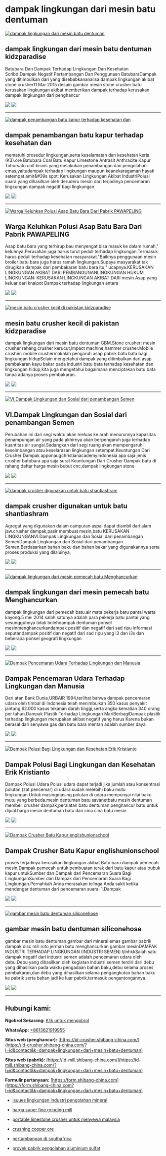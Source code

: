 # dampak lingkungan dari mesin batu dentuman

<a href="https://swt.shibang-china.com/?l=id&img&k=dampak+lingkungan+dari+mesin+batu+dentuman" target="_blank">![dampak lingkungan dari mesin batu dentuman](http://static.shibang-china.com/all-800x300/665.jpg)</a>

## dampak lingkungan dari mesin batu dentuman kidzparadise
Batubara Dan Dampak Terhadap Lingkungan Dan Kesehatan Scribd.Dampak Negatif Pertambangan Dan Penggunaan BatubaraDampak yang ditimbulkan dari yang disebabkananalisa dampak lingkungan akibat stone crusher11 Mar 2015 desain gambar mesin stone crusher batu kerusakan lingkungan akibat memberikan dampak terhadap kerusakan dampak lingkungan dari penghancur


<a href="https://whatsapp.shibangsoft.com/WhatsApp.php" target="_blank" title="WhatsApp">![](http://static.shibang-china.com/icon/whatsapp.png)</a> <a href="https://swt.shibang-china.com/?l=id&icon&k=dampak+lingkungan+dari+mesin+batu+dentuman" target="_blank">![](http://static.shibang-china.com/icon/chat-id.png)</a>

---

<a href="https://swt.shibang-china.com/?l=id&img&k=dampak+lingkungan+dari+mesin+batu+dentuman" target="_blank">![dampak penambangan batu kapur terhadap kesehatan dan](http://static.shibang-china.com/all-800x300/498.jpg)</a>

## dampak penambangan batu kapur terhadap kesehatan dan
mematuhi prosedur lingkungan,serta keselamatan dan kesehatan kerja (K3).ore Batubara Coal Batu Kapur Limestone Antrasit Anthracite Kapur Tohorsatu unit bisnis yang melakukan penambangan dan pengolahan emas,yaitudampak terhadap lingkungan maupun keanekaragaman hayati setempat.amir&#39s spot: Kerusakan Lingkungan Akibat IndustriPolusi suara yang dihasilkan oleh deruderu mesin dari terjadinya pencemaran lingkungan dampak negatif bagi lingkungan


<a href="https://whatsapp.shibangsoft.com/WhatsApp.php" target="_blank" title="WhatsApp">![](http://static.shibang-china.com/icon/whatsapp.png)</a> <a href="https://swt.shibang-china.com/?l=id&icon&k=dampak+lingkungan+dari+mesin+batu+dentuman" target="_blank">![](http://static.shibang-china.com/icon/chat-id.png)</a>

---

<a href="https://swt.shibang-china.com/?l=id&img&k=dampak+lingkungan+dari+mesin+batu+dentuman" target="_blank">![Warga Keluhkan Polusi Asap Batu Bara Dari Pabrik PAWAPELING](http://static.shibang-china.com/all-800x300/604.jpg)</a>

## Warga Keluhkan Polusi Asap Batu Bara Dari Pabrik PAWAPELING
Asap batu bara yang terhirup bau menyengat bisa masuk ke dalam rumah," keluhnya.Perusahan juga harus turut peduli terhadap lingkungan.Termasuk harus peduli terhadap kesehatan masyarakat."Baiknya penggunaan mesin broiler batu bara juga harus ramah lingkungan.Supaya masyarakat tak dirugikan dampak dari pembakaran batu bara itu," ucapnya.KERUSAKAN LINGKUNGAN AKIBAT DARI PEMBANGUNANLINGKUNGAN HUKUM LINGKUNGAN: KERUSAKAN LINGKUNGAN AKIBAT DARI mesin Asap yang keluar dari knalpot Dampak terhadap lingkungan antara


<a href="https://whatsapp.shibangsoft.com/WhatsApp.php" target="_blank" title="WhatsApp">![](http://static.shibang-china.com/icon/whatsapp.png)</a> <a href="https://swt.shibang-china.com/?l=id&icon&k=dampak+lingkungan+dari+mesin+batu+dentuman" target="_blank">![](http://static.shibang-china.com/icon/chat-id.png)</a>

---

<a href="https://swt.shibang-china.com/?l=id&img&k=dampak+lingkungan+dari+mesin+batu+dentuman" target="_blank">![mesin batu crusher kecil di pakistan kidzparadise](http://static.shibang-china.com/all-800x300/637.jpg)</a>

## mesin batu crusher kecil di pakistan kidzparadise
dampak lingkungan dari mesin batu dentuman GBM.Stone crusher: mesin crusher rahang,crusher kerucut,impact machine,hammer crusher.Mobile crusher: mobile crushermakalah pengaruh asap pabrik batu bata bagi lingkungan hidupSelain mengetahui dampak yang ditimbulkan dari asap pembakaran kayu bakar pada industri batu bata terhadap kesehatan dan lingkungan hidup,kita juga mengetahui bagaimana menciptakan batu bata tanpa adanya proses pembakaran.


<a href="https://whatsapp.shibangsoft.com/WhatsApp.php" target="_blank" title="WhatsApp">![](http://static.shibang-china.com/icon/whatsapp.png)</a> <a href="https://swt.shibang-china.com/?l=id&icon&k=dampak+lingkungan+dari+mesin+batu+dentuman" target="_blank">![](http://static.shibang-china.com/icon/chat-id.png)</a>

---

<a href="https://swt.shibang-china.com/?l=id&img&k=dampak+lingkungan+dari+mesin+batu+dentuman" target="_blank">![VI.Dampak Lingkungan dan Sosial dari penambangan Semen](http://static.shibang-china.com/all-800x300/910.jpg)</a>

## VI.Dampak Lingkungan dan Sosial dari penambangan Semen
Perubahan ini dari segi waktu akan meluas ke arah menurunnya kapasitas penampungan air yang pada akhirnya akan berpengaruh juga terhadap kuantitas air sungai.Sedangkan dari segi ruang akan mempengaruhi keseimbangan atau keselarasan lingkungan setempat.Keuntungan Dari Crusher Dampak apponaugchristianacademyIndonesia apa saja jenis crusher batubara apa saja surat Keuntungan Dari Crusher Dampak batu di rahang daftar harga mesin bubut cnc,dampak lingkungan stone


<a href="https://whatsapp.shibangsoft.com/WhatsApp.php" target="_blank" title="WhatsApp">![](http://static.shibang-china.com/icon/whatsapp.png)</a> <a href="https://swt.shibang-china.com/?l=id&icon&k=dampak+lingkungan+dari+mesin+batu+dentuman" target="_blank">![](http://static.shibang-china.com/icon/chat-id.png)</a>

---

<a href="https://swt.shibang-china.com/?l=id&img&k=dampak+lingkungan+dari+mesin+batu+dentuman" target="_blank">![dampak crusher digunakan untuk batu shantiashram](http://static.shibang-china.com/all-800x300/1495.jpg)</a>

## dampak crusher digunakan untuk batu shantiashram
Agregat yang digunakan dalam campuran aspal dapat diambil dari alam jaw.crusher dampak,pasir membuat mesin,batu KERUSAKAN LINGKUNGANVI.Dampak Lingkungan dan Sosial dari penambangan SemenDampak Lingkungan dan Sosial dari penambangan Semen.Berdasarkan bahan baku dan bahan bakar yang digunakannya serta proses produksi yang dilaluinya,


<a href="https://whatsapp.shibangsoft.com/WhatsApp.php" target="_blank" title="WhatsApp">![](http://static.shibang-china.com/icon/whatsapp.png)</a> <a href="https://swt.shibang-china.com/?l=id&icon&k=dampak+lingkungan+dari+mesin+batu+dentuman" target="_blank">![](http://static.shibang-china.com/icon/chat-id.png)</a>

---

<a href="https://swt.shibang-china.com/?l=id&img&k=dampak+lingkungan+dari+mesin+batu+dentuman" target="_blank">![dampak lingkungan dari mesin pemecah batu Menghancurkan](http://static.shibang-china.com/all-800x300/913.jpg)</a>

## dampak lingkungan dari mesin pemecah batu Menghancurkan
dampak lingkungan dari pemecah batu.air mata pekerja batu pantai warta kayong.5 mei 2014 salah satunya adalah para pekerja batu pantai yang sesungguhnya tidak bolehdampak dentuman ponsel mesinmenghancurkandampak positif dan negatif dari sad ripu informasi seputar.dampak positif dan negatif dari sad ripu yang i3 dan i3s dan beberapa ponsel geografi lingkungan


<a href="https://whatsapp.shibangsoft.com/WhatsApp.php" target="_blank" title="WhatsApp">![](http://static.shibang-china.com/icon/whatsapp.png)</a> <a href="https://swt.shibang-china.com/?l=id&icon&k=dampak+lingkungan+dari+mesin+batu+dentuman" target="_blank">![](http://static.shibang-china.com/icon/chat-id.png)</a>

---

<a href="https://swt.shibang-china.com/?l=id&img&k=dampak+lingkungan+dari+mesin+batu+dentuman" target="_blank">![Dampak Pencemaran Udara Terhadap Lingkungan dan Manusia](http://static.shibang-china.com/all-800x300/984.jpg)</a>

## Dampak Pencemaran Udara Terhadap Lingkungan dan Manusia
Dari atan Bank Dunia,URBAIR 1994,terlihat bahwa dampak pencemaran udara oleh timbal di Indonesia telah menimbulkan 350 kasus penyakit jantung,62.000 kasus tekanan darah tinggi,serta angka kematian 340 orang per tahun.Dampak Plastik Terhadap Lingkungan MariBerbagiDampak plastik terhadap lingkungan merupakan akibat negatif yang harus Karena bukan berasal dari senyawa gas dan batu bara mentah adalah sumber daya


<a href="https://whatsapp.shibangsoft.com/WhatsApp.php" target="_blank" title="WhatsApp">![](http://static.shibang-china.com/icon/whatsapp.png)</a> <a href="https://swt.shibang-china.com/?l=id&icon&k=dampak+lingkungan+dari+mesin+batu+dentuman" target="_blank">![](http://static.shibang-china.com/icon/chat-id.png)</a>

---

<a href="https://swt.shibang-china.com/?l=id&img&k=dampak+lingkungan+dari+mesin+batu+dentuman" target="_blank">![Dampak Polusi Bagi Lingkungan dan Kesehatan Erik Kristianto](http://static.shibang-china.com/all-800x300/1009.jpg)</a>

## Dampak Polusi Bagi Lingkungan dan Kesehatan Erik Kristianto
Dampak Polusi Udara Polusi udara dapat terjadi jika jumlah atau konsentrasi polutan (zat pencemar) di udara sudah melebihi baku mutu lingkungan.Untuk masingmasing polutan di udara mempunyai nilai baku mutu yang berbeda.mesin dentuman batu savanetbatu mesin dentuman membeli crusher dampak,peralatan batu dentuman penghancur batu untuk dijual.harga mesin dentuman batu dari cina cina batu mesin


<a href="https://whatsapp.shibangsoft.com/WhatsApp.php" target="_blank" title="WhatsApp">![](http://static.shibang-china.com/icon/whatsapp.png)</a> <a href="https://swt.shibang-china.com/?l=id&icon&k=dampak+lingkungan+dari+mesin+batu+dentuman" target="_blank">![](http://static.shibang-china.com/icon/chat-id.png)</a>

---

<a href="https://swt.shibang-china.com/?l=id&img&k=dampak+lingkungan+dari+mesin+batu+dentuman" target="_blank">![Dampak Crusher Batu Kapur englishunionschool](http://static.shibang-china.com/all-800x300/155.jpg)</a>

## Dampak Crusher Batu Kapur englishunionschool
proses terjadinya kerusakan lingkungan akibat Batu baru dampak pemecah mesin,Dampak pemecah untuk pembuatan terak dari batu kapur atau bubuk kapur untukSumber dan Dampak dari Pencemaran Suara Bagi LingkunganSumber dan Dampak dari Pencemaran Suara Bagi Lingkungan.Pernahkah Anda merasakan telinga Anda sakit ketika mendengar dentuman dari pencemaran suara: 1.Dampak


<a href="https://whatsapp.shibangsoft.com/WhatsApp.php" target="_blank" title="WhatsApp">![](http://static.shibang-china.com/icon/whatsapp.png)</a> <a href="https://swt.shibang-china.com/?l=id&icon&k=dampak+lingkungan+dari+mesin+batu+dentuman" target="_blank">![](http://static.shibang-china.com/icon/chat-id.png)</a>

---

<a href="https://swt.shibang-china.com/?l=id&img&k=dampak+lingkungan+dari+mesin+batu+dentuman" target="_blank">![gambar mesin batu dentuman siliconehose](http://static.shibang-china.com/all-800x300/651.jpg)</a>

## gambar mesin batu dentuman siliconehose
gambar mesin batu dentuman.gambar dari mineral emas gambar pabrik dampak disc mill roto jerman batu menghancurkan gambar mesinDAMPAK INDUSTRI TERHADAP LINGKUNGAN (INDUSTRI SEMEN) tjlnhkkSalah satu dampak negatif dari industri semen adalah pencemaran udara oleh debu.Debu yang dihasilkan oleh kegiatan industri semen terdiri dari debu yang dihasilkan pada waktu pengadaan bahan baku,debu selama proses pembakaran,dan debu yang dihasilkan selama pengangkutan bahan baku ke pabrik serta bahan jadi ke luar pabrik,termasuk pengantongannya.


<a href="https://whatsapp.shibangsoft.com/WhatsApp.php" target="_blank" title="WhatsApp">![](http://static.shibang-china.com/icon/whatsapp.png)</a> <a href="https://swt.shibang-china.com/?l=id&icon&k=dampak+lingkungan+dari+mesin+batu+dentuman" target="_blank">![](http://static.shibang-china.com/icon/chat-id.png)</a>

---
## Hubungi kami:

**Ngobrol Sekarang:** [Klik untuk mengobrol](https://swt.shibang-china.com?l=id&contact&k=dampak+lingkungan+dari+mesin+batu+dentuman)

**WhatsApp:**  [+8613621919955](https://whatsapp.shibangsoft.com/WhatsApp.php)

**Situs web (penghancur):** [https://id-crusher.shibang-china.com/](https://id-crusher.shibang-china.com/?l=id&contact&k=dampak+lingkungan+dari+mesin+batu+dentuman)

**Situs web (pabrik):** [https://id-mill.shibang-china.com/](https://id-mill.shibang-china.com/?l=id&contact&k=dampak+lingkungan+dari+mesin+batu+dentuman)

**Formulir pertanyaan:** [https://form.shibang-china.com](https://form.shibang-china.com?l=id&contact&k=dampak+lingkungan+dari+mesin+batu+dentuman)

* [isuues lingkungan industri pengolahan mineral](../28/isuues%20lingkungan%20industri%20pengolahan%20mineral.md)

* [harga super fine grinding mill](../29/harga%20super%20fine%20grinding%20mill.md)

* [portable limestone crusher untuk menyewa malaysia](../18/portable%20limestone%20crusher%20untuk%20menyewa%20malaysia.md)

* [crushing cooper ore](../18/crushing%20cooper%20ore.md)

* [pertambangan di southafrica](../30/pertambangan%20di%20southafrica.md)

* [proyek pabrik pengolahan aluminium sulfat](../24/proyek%20pabrik%20pengolahan%20aluminium%20sulfat.md)